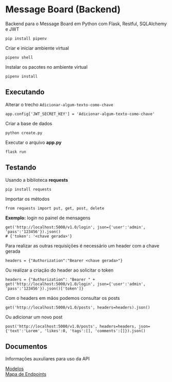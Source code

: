 # Message Board (Backend)

Backend para o Message Board em Python com Flask, Restful, SQLAlchemy e JWT

```{shell}
pip install pipenv
```

Criar e iniciar ambiente virtual 

```{shell}
pipenv shell
```

Instalar os pacotes no ambiente virtual 

```{shell}
pipenv install
```

## Executando

Alterar o trecho `Adicionar-algum-texto-como-chave`  

```{python}
app.config['JWT_SECRET_KEY'] = 'Adicionar-algum-texto-como-chave'
```

Criar a base de dados

```{shell}
python create.py
```

Executar o arquivo **app.py**

```{shell}
flask run
```

## Testando

Usando a biblioteca **requests**

```{shell}
pip install requests
```

Importar os métodos

```{python}
from requests import put, get, post, delete
```

**Exemplo:** login no painel de mensagens

```{python}
get('http://localhost:5000/v1.0/login', json={'user':'admin', 'pass':'123456'}).json()
# {'token': '<chave gerada>'}
```

Para realizar as outras requisições é necessário um header com a chave gerada

```{python}
headers = {"Authorization":"Bearer <chave gerada>"}
```

Ou realizar a criação do header ao solicitar o token

```{python}
headers = {"Authorization": "Bearer " + get('http://localhost:5000/v1.0/login', json={'user':'admin', 'pass':'123456'}).json()['token']}
```

Com o headers em mãos podemos consultar os posts

```{python}
get('http://localhost:5000/v1.0/posts', headers=headers).json()
```

Ou adicionar um novo post

```{python}
post('http://localhost:5000/v1.0/posts', headers=headers, json={'text':'Lorem', 'likes':0, 'tags':[], 'comments':[]}).json()
```

## Documentos

Informações auxuliares para uso da API

[Modelos](./models.md)  
[Mapa de Endpoints](./endpoints.md)